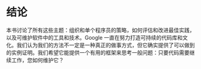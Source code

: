 # 结论

本书讨论了所有这些主题：组织和单个程序员的策略，如何评估和改进最佳实践，以及可维护软件中的工具和技术。Google 一直在努力打造可持续的代码库和文化。我们认为我们的方法不一定是一种真正的做事方式，但它确实提供了可以做到的实例证明。我们希望它能提供一个有用的框架来思考一般问题：只要代码需要继续工作，您如何维护它？
